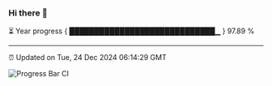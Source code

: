 ### Hi there 👋

⏳ Year progress { █████████████████████████████▁ } 97.89 %

---

⏰ Updated on Tue, 24 Dec 2024 06:14:29 GMT

![Progress Bar CI](https://github.com/Shyam-Makwana/GitHub-Actions-Demo/workflows/Progress%20Bar%20CI/badge.svg)

